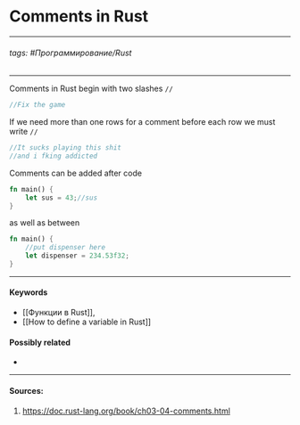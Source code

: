 # Comments in Rust
***
###### tags: #Программирование/Rust 
***
Comments in Rust begin with two slashes `//`
```rust
//Fix the game
```
If we need more than one rows for a comment before each row we must write `//`
```rust
//It sucks playing this shit
//and i fking addicted
```
Comments can be added after code
```rust
fn main() {
	let sus = 43;//sus
}
```
as well as between
```rust
fn main() {
	//put dispenser here
	let dispenser = 234.53f32;
}
```
***
#### Keywords
- [[Функции в Rust]],
- [[How to define a variable in Rust]]
#### Possibly related
- 
***
#### Sources:
1. https://doc.rust-lang.org/book/ch03-04-comments.html